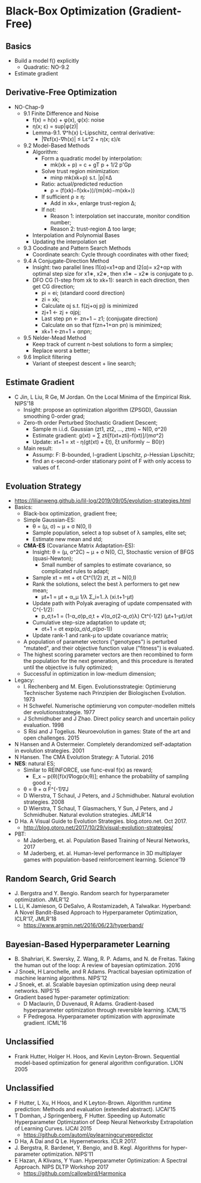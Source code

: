 # Black-Box Optimization (Gradient-Free)

## Basics
- Build a model f() explicitly
	- Quadratic: NO-9.2
- Estimate gradient

## Derivative-Free Optimization
- NO-Chap-9
	- 9.1 Finite Difference and Noise
		- f(x) = h(x) + φ(x), φ(x): noise
		- η(x; ε) = sup|φ(z)|
		- Lemma-9.1. ∇^h(x) L-Lipschitz, central derivative:
			- |∇εf(x)-∇h(x)| ≤ Lε^2 + η(x; ε)/ε
	- 9.2 Model-Based Methods
		- Algorithm:
			- Form a quadratic model by interpolation:
				- mk(xk + p) = c + gT p + 1/2 p'Gp
			- Solve trust region minimization:
				- minp mk(xk+p) s.t. |p|≤Δ
			- Ratio: actual/predicted reduction
				- ρ = (f(xk)−f(xk+))/(m(xk)−m(xk+))
			- If sufficient ρ ≥ η:
				- Add in xk+, enlarge trust-region Δ;
			- If not:
				- Reason 1: interpolation set inaccurate, monitor condition number;
				- Reason 2: trust-region Δ too large;
		- Interpolation and Polynomial Bases
		- Updating the interpolation set
	- 9.3 Coodinate and Pattern Search Methods
		- Coordinate search: Cycle through coordinates with other fixed;
	- 9.4 A Conjugate-Direction Method
		- Insight: two parallel lines l1(α)=x1+αp and l2(α)= x2+αp with optimal step size for x1∗, x2∗, then x1∗ − x2∗ is conjugate to p.
		- DFO CG (1-step from xk to xk+1): search in each direction, then get CG direction;
			- pi = ei; (standard coord direction)
			- zi = xk;
			- Calculate αj s.t. f(zj+αj pj) is minimized
			- zj+1 ← zj + αjpj;
			- Last step pn ← zn+1 − z1; (conjugate direction)
			- Calculate αn so that f(zn+1+αn pn) is minimized;
			- xk+1 ←zn+1 + αnpn;
	- 9.5 Nelder-Mead Method
		- Keep track of current n-best solutions to form a simplex;
		- Replace worst a better;
	- 9.6 Implicit filtering
		- Variant of steepest descent + line search;

## Estimate Gradient
- C Jin, L Liu, R Ge, M Jordan. On the Local Minima of the Empirical Risk. NIPS'18
	- Insight: propose an optimization algorithm (ZPSGD), Gaussian smoothing 0-order grad;
	- Zero-th order Perturbed Stochastic Gradient Descent;
		- Sample m i.i.d. Gaussian (zt1, zt2, ..., ztm) ~ N(0, σ^2I)
		- Estimate gradient: g(xt) = ∑ zti[f(xt+zti)-f(xt)]/(mσ^2)
		- Update: xt+1 = xt - η(gt(xt) + ξt), ξt uniformly ∼ B0(r)
	- Main result:
		- Assump: F: B-bounded, l-gradient Lipschitz, ρ-Hessian Lipschitz;
		- find an ε-second-order stationary point of F with only access to values of f.

## Evoluation Strategy
- https://lilianweng.github.io/lil-log/2019/09/05/evolution-strategies.html
- Basics:
	- Black-box optimization, gradient free;
	- Simple Gaussian-ES:
		- θ = (μ, σ) ~ μ + σ N(0, I)
		- Sample population, select a top subset of λ samples, elite set;
		- Estimate new mean and std;
	- **CMA-ES** (Covariance Matrix Adaptation-ES): 
		- Insight: θ = (μ, σ^2C) ~ μ + σ N(0, C), Stochastic version of BFGS (quasi-Newton);
			- Small number of samples to estimate covariance, so complicated rules to adapt;
		- Sample xt = mt + σt Ct^(1/2) zt, zt ~ N(0,I)
		- Rank the solutions, select the best λ performers to get new mean;
			- μt+1 = μt + α_μ 1/λ Σ_i=1..λ (xi.t+1-μt)
		- Update path with Polyak averaging of update compensated with C^(-1/2):
			- p_σ,t+1 = (1-α_σ)p_σ,t + √(α_σ(2-α_σ)λ) Ct^(-1/2) (μt+1-μt)/σt
		- Cumulative step-size adaptation to update σt;
			- σt+1 = σt exp(α_σ/d_σ(pσ-1))
		- Update rank-1 and rank-μ to update covariance matrix;
	- A population of parameter vectors ("genotypes") is perturbed "mutated", and their objective function value ("fitness") is evaluated.
	- The highest scoring parameter vectors are then recombined to form the population for the next generation, and this procedure is iterated until the objective is fully optimized;
	- Successful in optimization in low-medium dimension;
- Legacy:
	- I. Rechenberg and M. Eigen. Evolutionsstrategie: Optimierung Technischer Systeme nach Prinzipien der Biologischen Evolution. 1973
	- H Schwefel. Numerische optimierung von computer-modellen mittels der evolutionsstrategie. 1977
	- J Schmidhuber and J Zhao. Direct policy search and uncertain policy evaluation. 1998
	- S Risi and J Togelius. Neuroevolution in games: State of the art and open challenges. 2015
- N Hansen and A Ostermeier. Completely derandomized self-adaptation in evolution strategies. 2001
- N Hansen. The CMA Evolution Strategy: A Tutorial. 2016
- **NES**: natural ES;
	- Similar to REINFORCE, use func-eval f(x) as reward;
		- E_x ~ p(θ)[f(x)∇logp(x;θ)]; enhance the probability of sampling good x;
	- θ = θ + α F^(-1)∇J
	- D Wierstra, T Schaul, J Peters, and J Schmidhuber. Natural evolution strategies. 2008
	- D Wierstra, T Schaul, T Glasmachers, Y Sun, J Peters, and J Schmidhuber. Natural evolution strategies. JMLR'14
- D Ha. A Visual Guide to Evolution Strategies. blog.otoro.net. Oct 2017.
	- http://blog.otoro.net/2017/10/29/visual-evolution-strategies/
- PBT:
	- M Jaderberg, et. al. Population Based Training of Neural Networks, 2017
	- M Jaderberg, et. al. Human-level performance in 3D multiplayer games with population-based reinforcement learning. Science'19

## Random Search, Grid Search
- J. Bergstra and Y. Bengio. Random search for hyperparameter optimization. JMLR'12
- L Li, K Jamieson, G DeSalvo, A Rostamizadeh, A Talwalkar. Hyperband: A Novel Bandit-Based Approach to Hyperparameter Optimization, ICLR'17, JMLR'18
	- https://www.argmin.net/2016/06/23/hyperband/

## Bayesian-Based Hyperparameter Learning
- B. Shahriari, K. Swersky, Z. Wang, R. P. Adams, and N. de Freitas. Taking the human out of the loop: A review of bayesian optimization. 2016
- J Snoek, H Larochelle, and R Adams. Practical bayesian optimization of machine learning algorithms. NIPS'12
- J Snoek, et. al. Scalable bayesian optimization using deep neural networks. NIPS'15
- Gradient based hyper-parameter optimization:
	- D Maclaurin, D Duvenaud, R Adams. Gradient-based hyperparameter optimization through reversible learning. ICML'15
	- F Pedregosa. Hyperparameter optimization with approximate gradient. ICML'16

## Unclassified
- Frank Hutter, Holger H. Hoos, and Kevin Leyton-Brown. Sequential model-based optimization for general algorithm configuration. LION 2005

## Unclassified
- F Hutter, L Xu, H Hoos, and K Leyton-Brown. Algorithm runtime prediction: Methods and evaluation (extended abstract). IJCAI'15
- T Domhan, J Springenberg, F Hutter. Speeding up Automatic Hyperparameter Optimization of Deep Neural Networksby Extrapolation of Learning Curves. IJCAI 2015
	- https://github.com/automl/pylearningcurvepredictor
- D Ha, A Dai and Q Le. Hypernetworks. ICLR 2017.
- J. Bergstra, R. Bardenet, Y. Bengio, and B. Kegl. Algorithms for hyper-parameter optimization. NIPS'11
- E Hazan, A Klivans, Y Yuan. Hyperparameter Optimization: A Spectral Approach. NIPS DLTP Workshop 2017
	- https://github.com/callowbird/Harmonica
